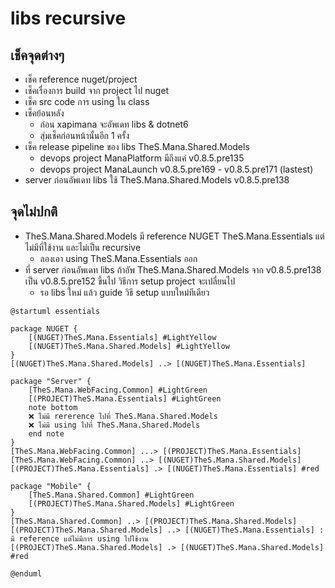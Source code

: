 # libs recursive

## เช็คจุดต่างๆ

- เช็ค reference nuget/project
- เช็คเรื่องการ build จาก project ไป nuget
- เช็ค src code การ using ใน class
- เช็คย้อนหลัง
    - ก่อน xapimana จะอัพเดท libs & dotnet6
    - สุ่มเช็คก่อนหน้านั้นอีก 1 ครั้ง
- เช็ค release pipeline ของ libs TheS.Mana.Shared.Models
    - devops project ManaPlatform มีถึงแค่ v0.8.5.pre135
    - devops project ManaLaunch v0.8.5.pre169 - v0.8.5.pre171 (lastest)
- server ก่อนอัพเดท libs ใช้ TheS.Mana.Shared.Models v0.8.5.pre138

## จุดไม่ปกติ

- TheS.Mana.Shared.Models มี reference NUGET TheS.Mana.Essentials แต่ไม่มีที่ใช้งาน และไม่เป็น recursive
    - ลองเอา using TheS.Mana.Essentials ออก
- ที่ server ก่อนอัพเดท libs ถ้าอัพ TheS.Mana.Shared.Models จาก v0.8.5.pre138 เป็น v0.8.5.pre152 ขึ้นไป วิธีการ setup project จะเปลี่ยนไป
    - รอ libs ใหม่ แล้ว guide วิธี setup แบบใหม่ทีเดียว

```plantuml
@startuml essentials

package NUGET {
    [(NUGET)TheS.Mana.Essentials] #LightYellow
    [(NUGET)TheS.Mana.Shared.Models] #LightYellow
}
[(NUGET)TheS.Mana.Shared.Models] ..> [(NUGET)TheS.Mana.Essentials]

package "Server" {
    [TheS.Mana.WebFacing.Common] #LightGreen
    [(PROJECT)TheS.Mana.Essentials] #LightGreen
    note bottom
    ❌ ไม่มี rererence ไปที่ TheS.Mana.Shared.Models
    ❌ ไม่มี using ไปที่ TheS.Mana.Shared.Models
    end note
}
[TheS.Mana.WebFacing.Common] ...> [(PROJECT)TheS.Mana.Essentials]
[TheS.Mana.WebFacing.Common] ..> [(NUGET)TheS.Mana.Shared.Models]
[(PROJECT)TheS.Mana.Essentials] .> [(NUGET)TheS.Mana.Essentials] #red

package "Mobile" {
    [TheS.Mana.Shared.Common] #LightGreen
    [(PROJECT)TheS.Mana.Shared.Models] #LightGreen
}
[TheS.Mana.Shared.Common] ..> [(PROJECT)TheS.Mana.Shared.Models]
[(PROJECT)TheS.Mana.Shared.Models] ..> [(NUGET)TheS.Mana.Essentials] : มี reference แต่ไม่มีการ using ไปใช้งาน
[(PROJECT)TheS.Mana.Shared.Models] .> [(NUGET)TheS.Mana.Shared.Models] #red

@enduml
```
